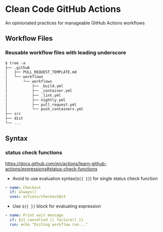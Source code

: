 # Clean Code GitHub Actions

An opinionated practices for manageable GitHub Actions workflows

## Workflow Files

### Reusable workflow files with leading underscore

```txt
$ tree -a
├── .github
│   ├── PULL_REQUEST_TEMPLATE.md
│   └── workflows
│       └── workflows
│           ├── _build.yml
│           ├── _container.yml
│           ├── _lint.yml
│           ├── nightly.yml
│           ├── pull_request.yml
│           └── push_containers.yml
├── src
├── dist
└── ...
```

## Syntax

### status check functions

https://docs.github.com/en/actions/learn-github-actions/expressions#status-check-functions

- Avoid to use evaluation syntax(`${{ }}`) for single status check function

```yaml
- name: Checkout
  if: always()
  uses: actions/checkout@v3
```

- Use `${{ }}` block for evaluating expression

```yaml
- name: Print exit message
  if: ${{ cancelled || failure() }}
  run: echo "Exiting workflow run..."
```
